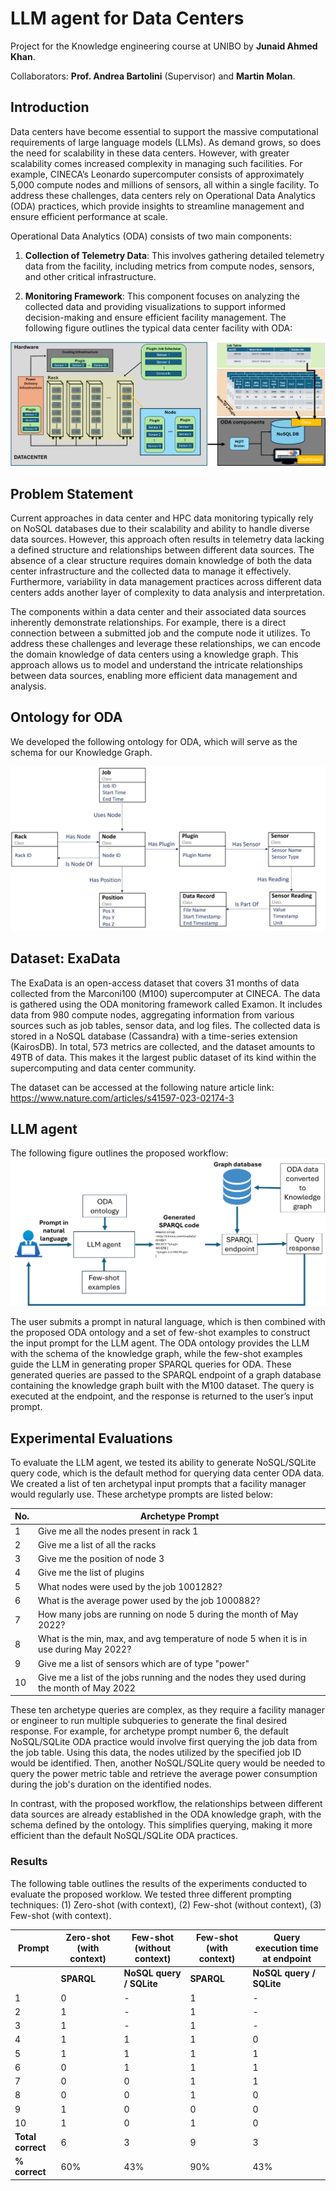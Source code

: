 # LLM agent for Data Centers
Project for the Knowledge engineering course at UNIBO by **Junaid Ahmed Khan**.

Collaborators: **Prof. Andrea Bartolini** (Supervisor) and **Martin Molan**.

## Introduction
Data centers have become essential to support the massive computational requirements of large language models (LLMs). As demand grows, so does the need for scalability in these data centers. However, with greater scalability comes increased complexity in managing such facilities. For example, CINECA’s Leonardo supercomputer consists of approximately 5,000 compute nodes and millions of sensors, all within a single facility. To address these challenges, data centers rely on Operational Data Analytics (ODA) practices, which provide insights to streamline management and ensure efficient performance at scale.

Operational Data Analytics (ODA) consists of two main components:

1. **Collection of Telemetry Data**: This involves gathering detailed telemetry data from the facility, including metrics from compute nodes, sensors, and other critical infrastructure.

2. **Monitoring Framework**: This component focuses on analyzing the collected data and providing visualizations to support informed decision-making and ensure efficient facility management.
The following figure outlines the typical data center facility with ODA:

![Data Center with ODA](images/datacenter_with_ODA.png)

## Problem Statement
Current approaches in data center and HPC data monitoring typically rely on NoSQL databases due to their scalability and ability to handle diverse data sources. However, this approach often results in telemetry data lacking a defined structure and relationships between different data sources. The absence of a clear structure requires domain knowledge of both the data center infrastructure and the collected data to manage it effectively. Furthermore, variability in data management practices across different data centers adds another layer of complexity to data analysis and interpretation.

The components within a data center and their associated data sources inherently demonstrate relationships. For example, there is a direct connection between a submitted job and the compute node it utilizes. To address these challenges and leverage these relationships, we can encode the domain knowledge of data centers using a knowledge graph. This approach allows us to model and understand the intricate relationships between data sources, enabling more efficient data management and analysis.

## Ontology for ODA
We developed the following ontology for ODA, which will serve as the schema for our Knowledge Graph.

![Ontology for Operational Data Analytics in Data centers](images/ontologyV1.7.png)

## Dataset: ExaData
The ExaData is an open-access dataset that covers 31 months of data collected from the Marconi100 (M100) supercomputer at CINECA. The data is gathered using the ODA monitoring framework called Examon. It includes data from 980 compute nodes, aggregating information from various sources such as job tables, sensor data, and log files. The collected data is stored in a NoSQL database (Cassandra) with a time-series extension (KairosDB). In total, 573 metrics are collected, and the dataset amounts to 49TB of data. This makes it the largest public dataset of its kind within the supercomputing and data center community.

The dataset can be accessed at the following nature article link: https://www.nature.com/articles/s41597-023-02174-3

## LLM agent

The following figure outlines the proposed workflow:
![LLM-agent: Workflow](images/llm_agent.png)

The user submits a prompt in natural language, which is then combined with the proposed ODA ontology and a set of few-shot examples to construct the input prompt for the LLM agent. The ODA ontology provides the LLM with the schema of the knowledge graph, while the few-shot examples guide the LLM in generating proper SPARQL queries for ODA. These generated queries are passed to the SPARQL endpoint of a graph database containing the knowledge graph built with the M100 dataset. The query is executed at the endpoint, and the response is returned to the user’s input prompt. 

## Experimental Evaluations

To evaluate the LLM agent, we tested its ability to generate NoSQL/SQLite query code, which is the default method for querying data center ODA data. We created a list of ten archetypal input prompts that a facility manager would regularly use. These archetype prompts are listed below:

| **No.** | **Archetype Prompt**                                                                        |
|---------|---------------------------------------------------------------------------------------------|
| 1       | Give me all the nodes present in rack 1                                                     |
| 2       | Give me a list of all the racks                                                             |
| 3       | Give me the position of node 3                                                              |
| 4       | Give me the list of plugins                                                                 |
| 5       | What nodes were used by the job 1001282?                                                    |
| 6       | What is the average power used by the job 1000882?                                          |
| 7       | How many jobs are running on node 5 during the month of May 2022?                           |
| 8       | What is the min, max, and avg temperature of node 5 when it is in use during May 2022?      |
| 9       | Give me a list of sensors which are of type "power"                                         |
| 10      | Give me a list of the jobs running and the nodes they used during the month of May 2022     |

These ten archetype queries are complex, as they require a facility manager or engineer to run multiple subqueries to generate the final desired response. For example, for archetype prompt number 6, the default NoSQL/SQLite ODA practice would involve first querying the job data from the job table. Using this data, the nodes utilized by the specified job ID would be identified. Then, another NoSQL/SQLite query would be needed to query the power metric table and retrieve the average power consumption during the job's duration on the identified nodes.

In contrast, with the proposed workflow, the relationships between different data sources are already established in the ODA knowledge graph, with the schema defined by the ontology. This simplifies querying, making it more efficient than the default NoSQL/SQLite ODA practices.

### Results

The following table outlines the results of the experiments conducted to evaluate the proposed worklow. We tested three different prompting techniques: (1) Zero-shot (with context), (2) Few-shot (without context), (3) Few-shot (with context).

| **Prompt** | **Zero-shot (with context)** | **Few-shot (without context)** | **Few-shot (with context)** | **Query execution time at endpoint** |
|------------|-----------------------------|------------------------------|----------------------------|-------------------------------------|
|            | **SPARQL** | **NoSQL query / SQLite** | **SPARQL** | **NoSQL query / SQLite** | **SPARQL** | **NoSQL query / SQLite** | **SPARQL** | **NoSQL query / SQLite** |
| 1          | 0           | -                            | 1            | -                             | 1            | -                             | 77.07 ms   | -                             |
| 2          | 1           | -                            | 1            | -                             | 1            | -                             | 67.13 ms   | -                             |
| 3          | 1           | -                            | 1            | -                             | 1            | -                             | 70.15 ms   | -                             |
| 4          | 1           | 1                            | 1            | 0                             | 1            | 1                             | 47.76 ms   | 19.05 ms                      |
| 5          | 1           | 1                            | 1            | 1                             | 1            | 1                             | 82.33 ms   | 191.74 ms                     |
| 6          | 0           | 1                            | 1            | 1                             | 1            | 1                             | 47.03 ms   | 694 ms                        |
| 7          | 0           | 0                            | 1            | 1                             | 1            | 1                             | 90.21 ms   | 131 s                         |
| 8          | 0           | 0                            | 1            | 0                             | 1            | 0                             | 2.02 s     | 15120 s                       |
| 9          | 1           | 0                            | 0            | 0                             | 1            | 0                             | 33.86 ms   | 9.49 ms                       |
| 10         | 1           | 0                            | 1            | 0                             | 1            | 0                             | 5.53 s     | 133 s                         |
| **Total correct** | 6           | 3                            | 9            | 3                             | **10**       | 4                             |             |                                 |
| **% correct**    | 60%         | 43%                          | 90%          | 43%                           | **100%**     | 57%                           |             |                                 |

